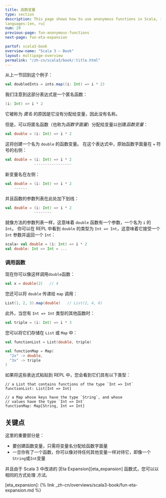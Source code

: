 ```yaml
---
title: 函数变量
type: section
description: This page shows how to use anonymous functions in Scala, including examples with the List class 'map' and 'filter' functions.
languages:[en, ru]
num: 29
previous-page: fun-anonymous-functions
next-page: fun-eta-expansion

partof: scala3-book
overview-name: "Scala 3 — Book"
layout: multipage-overview
permalink: "/zh-cn/scala3/book/:title.html"
---
```



从上一节回到这个例子：

```scala
val doubledInts = ints.map((i: Int) => i * 2)
```

我们注意到这部分表达式是一个匿名函数：

```scala
(i: Int) => i * 2
```

它被称为 *匿名* 的原因是它没有分配给变量，因此没有名称。

但是，可以将匿名函数（也称为*函数字面量*）分配给变量以创建*函数变量*：

```scala
val double = (i: Int) => i * 2
```

这将创建一个名为 `double` 的函数变量。
在这个表达式中，原始函数字面量在 `=` 符号的右侧：

```scala
val double = (i: Int) => i * 2
             -----------------
```

新变量名在左侧：

```scala
val double = (i: Int) => i * 2
    ------
```

并且函数的参数列表在此处加下划线：

```scala
val double = (i: Int) => i * 2
             --------
```

就像方法的参数列表一样，这意味着 `double` 函数有一个参数，一个名为 `i` 的 `Int`。
你可以在 REPL 中看到 `double` 的类型为 `Int => Int`，这意味着它接受一个 `Int` 参数并返回一个 `Int`：

```scala
scala> val double = (i: Int) => i * 2
val double: Int => Int = ...
```

### 调用函数

现在你可以像这样调用`double`函数：

```scala
val x = double(2)   // 4
```

您还可以将 `double` 传递给 `map` 调用：

```scala
List(1, 2, 3).map(double)   // List(2, 4, 6)
```

此外，当您有 `Int => Int` 类型的其他函数时：

```scala
val triple = (i: Int) => i * 3
```

您可以将它们存储在 `List` 或 `Map` 中：

```scala
val functionList = List(double, triple)

val functionMap = Map(
  "2x" -> double,
  "3x" -> triple
)
```

如果将这些表达式粘贴到 REPL 中，您会看到它们具有以下类型：

````
// a List that contains functions of the type `Int => Int`
functionList: List[Int => Int]

// a Map whose keys have the type `String`, and whose
// values have the type `Int => Int`
functionMap: Map[String, Int => Int]
````

## 关键点

这里的重要部分是：

- 要创建函数变量，只需将变量名分配给函数字面量
- 一旦你有了一个函数，你可以像对待任何其他变量一样对待它，即像一个`String`或`Int`变量

并且由于 Scala 3 中改进的 [Eta Expansion][eta_expansion] 函数式，您可以以相同的方式处理 *方法*。

[eta_expansion]: {% link _zh-cn/overviews/scala3-book/fun-eta-expansion.md %}
